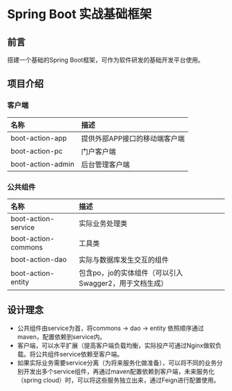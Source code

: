 # Spring Boot 实战基础框架 #

## 前言 ##
搭建一个基础的Spring Boot框架，可作为软件研发的基础开发平台使用。

## 项目介绍 ##
### 客户端 ###
|名称|描述|
|:--|:--|
|boot-action-app| 提供外部APP接口的移动端客户端 |
|boot-action-pc| 门户客户端 |
|boot-action-admin| 后台管理客户端 |
### 公共组件 ###
|名称|描述|
|:--|:--|
|boot-action-service|实际业务处理类|
|boot-action-commons|工具类|
|boot-action-dao|实际与数据库发生交互的组件|
|boot-action-entity|包含po，jo的实体组件（可以引入Swagger2，用于文档生成）|

## 设计理念 ##
- 公共组件由service为首，将commons -> dao -> entity 依照顺序通过maven，配置依赖到service内。
- 客户端，可以水平扩展（提高客户端负载均衡，实际投产可通过Nginx做软负载。将公共组件service依赖至客户端。
- 如果实际业务需要service分离（为将来服务化做准备），可以将不同的业务分别开发出多个service组件，再通过maven配置依赖到客户端，未来服务化（spring cloud）时，可以将这些服务独立出来，通过Feign进行配置使用。

